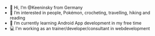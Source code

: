 - 👋 Hi, I’m @Keeninsky from Germany
- 👀 I’m interested in people, Pokémon, crocheting, travelling, hiking and reading
- 🌱 I’m currently learning Android App development in my free time
- 💻 I'm working as an trainer/developer/consultant in webdevelopment 
